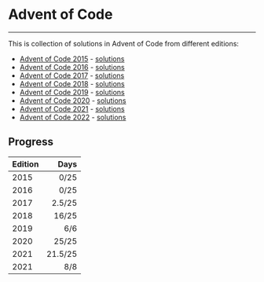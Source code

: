 # Advent of Code

---

This is collection of solutions in Advent of Code from different editions:

* [Advent of Code 2015](https://adventofcode.com/2015) - [solutions](2015)
* [Advent of Code 2016](https://adventofcode.com/2016) - [solutions](2016)
* [Advent of Code 2017](https://adventofcode.com/2017) - [solutions](2017)
* [Advent of Code 2018](https://adventofcode.com/2018) - [solutions](2018)
* [Advent of Code 2019](https://adventofcode.com/2019) - [solutions](2019)
* [Advent of Code 2020](https://adventofcode.com/2020) - [solutions](2020)
* [Advent of Code 2021](https://adventofcode.com/2021) - [solutions](2021)
* [Advent of Code 2022](https://adventofcode.com/2021) - [solutions](2022)

## Progress

| Edition |  Days  |
|:--------|-------:|
| 2015    | 0/25   |
| 2016    | 0/25   |
| 2017    | 2.5/25 |
| 2018    | 16/25  |
| 2019    | 6/6    |
| 2020    | 25/25  |
| 2021    | 21.5/25|
| 2021    | 8/8    |

